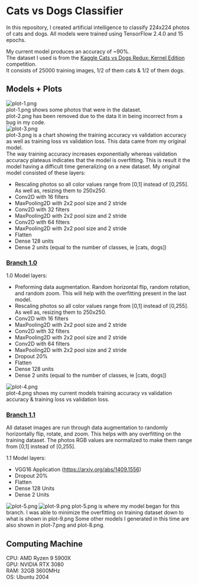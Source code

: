 # Cats vs Dogs Classifier
  
In this repository, I created artificial intelligence to classify 224x224 photos of cats and dogs. All models were trained using TensorFlow 2.4.0 and 15 epochs.  
  
My current model produces an accuracy of ~90%.  
The dataset I used is from the [Kaggle Cats vs Dogs Redux: Kernel Edition](https://www.kaggle.com/c/dogs-vs-cats-redux-kernels-edition/) competition.  
It consists of 25000 training images, 1/2 of them cats & 1/2 of them dogs.

## Models + Plots  
![plot-1.png](plot-1.png)  
plot-1.png shows some photos that were in the dataset.  
plot-2.png has been removed due to the data it in being incorrect from a bug in my code.  
![plot-3.png](plot-3.png)  
plot-3.png is a chart showing the training accuracy vs validation accuracy as well as training loss vs validation loss. This data came from my original model.  
The way training accuracy increases exponentially whereas validation accuracy plateaus indicates that the model is overfitting. This is result it the model having a difficult time generalizing on a new dataset.
My original model consisted of these layers:
- Rescaling photos so all color values range from [0,1] instead of [0,255]. As well as, resizing them to 250x250.  
- Conv2D with 16 filters  
- MaxPooling2D with 2x2 pool size and 2 stride  
- Conv2D with 32 filters  
- MaxPooling2D with 2x2 pool size and 2 stride  
- Conv2D with 64 filters  
- MaxPooling2D with 2x2 pool size and 2 stride  
- Flatten  
- Dense 128 units  
- Dense 2 units (equal to the number of classes, ie [cats, dogs])  

### [Branch 1.0](https://github.com/justinleahy/cats-vs-dogs-classifier/tree/1.0)  
1.0 Model layers:  
- Preforming data augmentation. Random horizontal flip, random rotation, and random zoom. This will help with the overfitting present in the last model.  
- Rescaling photos so all color values range from [0,1] instead of [0,255]. As well as, resizing them to 250x250.  
- Conv2D with 16 filters  
- MaxPooling2D with 2x2 pool size and 2 stride  
- Conv2D with 32 filters  
- MaxPooling2D with 2x2 pool size and 2 stride  
- Conv2D with 64 filters  
- MaxPooling2D with 2x2 pool size and 2 stride  
- Dropout 20%  
- Flatten  
- Dense 128 units  
- Dense 2 units (equal to the number of classes, ie [cats, dogs])  

![plot-4.png](plot-4.png)  
plot-4.png shows my current models training accuracy vs validation accuracy & training loss vs validation loss.  
  
### [Branch 1.1](https://github.com/justinleahy/cats-vs-dogs-classifier/tree/1.1)

All dataset images are run through data augmentation to randomly horizontally flip, rotate, and zoom. This helps with any overfitting on the training dataset.
The photos RGB values are normalized to make them range from [0,1] instead of [0,255].

1.1 Model layers:
- VGG16 Application
  (https://arxiv.org/abs/1409.1556)
- Dropout 20%
- Flatten
- Dense 128 Units
- Dense 2 Units

![plot-5.png](plot-5.png)
![plot-9.png](plot-9.png)
plot-5.png is where my model began for this branch. I was able to minimize the overfitting on training dataset down to what is shown in plot-9.png
Some other models I generated in this time are also shown in plot-7.png and plot-8.png.

## Computing Machine
CPU: AMD Ryzen 9 5900X  
GPU: NVIDIA RTX 3080  
RAM: 32GB 3600MHz  
OS: Ubuntu 2004